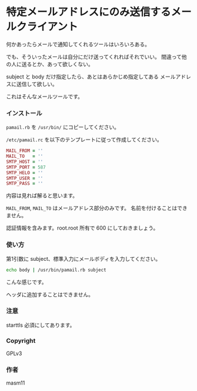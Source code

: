 # 特定メールアドレスにのみ送信するメールクライアント

何かあったらメールで通知してくれるツールはいろいろある。

でも、そういったメールは自分にだけ送ってくれればそれでいい。
間違って他の人に送るとか、あって欲しくない。

subject と body だけ指定したら、あとはあらかじめ指定してある
メールアドレスに送信して欲しい。

これはそんなメールツールです。

### インストール

`pamail.rb` を `/usr/bin/` にコピーしてください。

`/etc/pamail.rc` を以下のテンプレートに従って作成してください。

```rb
MAIL_FROM = ''
MAIL_TO   = ''
SMTP_HOST = ''
SMTP_PORT = 587
SMTP_HELO = ''
SMTP_USER = ''
SMTP_PASS = ''
```

内容は見れば解ると思います。

`MAIL_FROM`, `MAIL_TO` はメールアドレス部分のみです。
名前を付けることはできません。

認証情報を含みます。root.root 所有で 600 にしておきましょう。

### 使い方

第1引数に subject、標準入力にメールボディを入力してください。

```sh
echo body | /usr/bin/pamail.rb subject
```

こんな感じです。

ヘッダに追加することはできません。

### 注意

starttls 必須にしてあります。

### Copyright

GPLv3

### 作者

masm11

